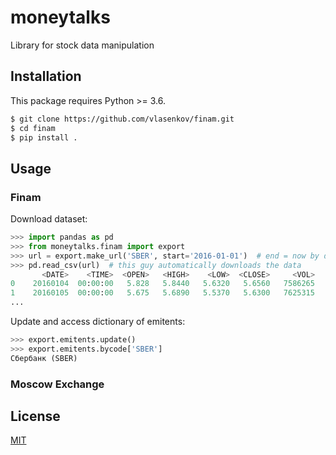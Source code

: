 # moneytalks

Library for stock data manipulation

## Installation

This package requires Python >= 3.6.

~~~bash
$ git clone https://github.com/vlasenkov/finam.git
$ cd finam
$ pip install .
~~~

## Usage

### Finam

Download dataset:

~~~python
>>> import pandas as pd
>>> from moneytalks.finam import export
>>> url = export.make_url('SBER', start='2016-01-01')  # end = now by default
>>> pd.read_csv(url)  # this guy automatically downloads the data
       <DATE>    <TIME>  <OPEN>   <HIGH>    <LOW>  <CLOSE>     <VOL>
0    20160104  00:00:00   5.828   5.8440   5.6320   5.6560   7586265
1    20160105  00:00:00   5.675   5.6890   5.5370   5.6300   7625315
...
~~~

Update and access dictionary of emitents:

~~~python
>>> export.emitents.update()
>>> export.emitents.bycode['SBER']
Сбербанк (SBER)
~~~

### Moscow Exchange



## License

[MIT](LICENSE)
